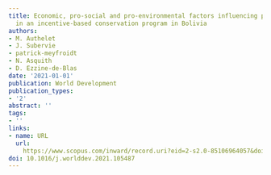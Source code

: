 ```yaml
---
title: Economic, pro-social and pro-environmental factors influencing participation
  in an incentive-based conservation program in Bolivia
authors:
- M. Authelet
- J. Subervie
- patrick-meyfroidt
- N. Asquith
- D. Ezzine-de-Blas
date: '2021-01-01'
publication: World Development
publication_types:
- '2'
abstract: ''
tags:
- ''
links:
- name: URL
  url: 
    https://www.scopus.com/inward/record.uri?eid=2-s2.0-85106964057&doi=10.1016%2fj.worlddev.2021.105487&partnerID=40&md5=ea6567118f9b41ec5ba98408503bc6c0
doi: 10.1016/j.worlddev.2021.105487
---
```

